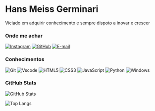 # Hans Meiss Germinari

Viciado em adquirir conhecimento e sempre dispoto a inovar e crescer

### Onde me achar
[![Instagram](https://img.shields.io/badge/-Instagram-%23E4405F?style=for-the-badge&logo=instagram&logoColor=white)](https://www.instagram.com/hansgerminari/)
[![GitHub](https://img.shields.io/badge/GitHub-100000?style=for-the-badge&logo=github&logoColor=white)](https://github.com/Yaskarer)
[![E-mail](https://img.shields.io/badge/-Email-000?style=for-the-badge&logo=microsoft-outlook&logoColor=007BFF)](mailto:hansgerminari@hotmail.com)

### Conhecimentos
![Git](https://img.shields.io/badge/GIT-E44C30?style=for-the-badge&logo=git&logoColor=white)
![Vscode](https://img.shields.io/badge/Vscode-007ACC?style=for-the-badge&logo=visual-studio-code&logoColor=white)
![HTML5](https://img.shields.io/badge/HTML5-E34F26?style=for-the-badge&logo=html5&logoColor=white)
![CSS3](https://img.shields.io/badge/CSS3-1572B6?style=for-the-badge&logo=css3&logoColor=white)
![JavaScript](https://img.shields.io/badge/JavaScript-F7DF1E?style=for-the-badge&logo=javascript&logoColor=black)
![Python](https://img.shields.io/badge/python-3670A0?style=for-the-badge&logo=python&logoColor=ffdd54)
![Windows](https://img.shields.io/badge/Windows-000?style=for-the-badge&logo=windows&logoColor=2CA5E0)

### GitHub Stats
![GitHub Stats](https://github-readme-stats.vercel.app/api?username=Yaskarer&theme=calm_pink&bg_)

![Top Langs](https://github-readme-stats-git-masterrstaa-rickstaa.vercel.app/api/top-langs/?username=Yaskarer&theme=calm_pink&layout=compact&bg)


